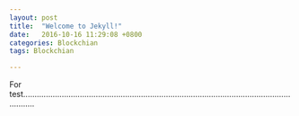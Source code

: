 ```yaml
---
layout: post
title:  "Welcome to Jekyll!"
date:   2016-10-16 11:29:08 +0800
categories: Blockchian
tags: Blockchian

---
```


For test.................................................................................................................................